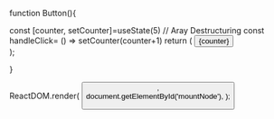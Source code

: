 function Button(){

  const  [counter, setCounter]=useState(5) // Aray Destructuring
  const handleClick= () => setCounter(counter+1)
   return (
    <button onClick={handleClick}>{counter}
      </button>   
   );  

 
}

ReactDOM.render(
<Button/>,           
  document.getElementById('mountNode'),
);